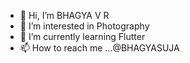 - 👋 Hi, I’m BHAGYA V R
- 👀 I’m interested in Photography
- 🌱 I’m currently learning Flutter
- 📫 How to reach me ...@BHAGYASUJA
